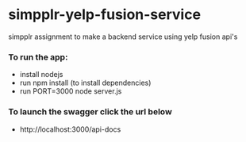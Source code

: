 # simpplr-yelp-fusion-service
simpplr assignment to make a backend service using yelp fusion api's


### To run the app:  ###
* install nodejs
* run npm install (to install dependencies)
* run PORT=3000 node server.js

### To launch the swagger click the url below  ###
* http://localhost:3000/api-docs

